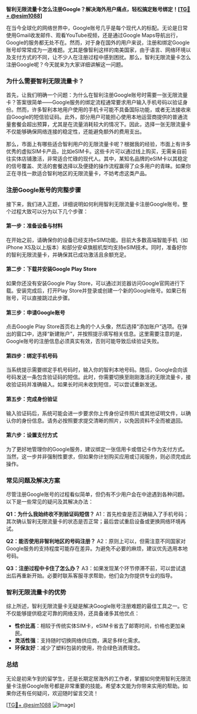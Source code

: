 **智利无限流量卡怎么注册Google？解决海外用户痛点，轻松搞定账号绑定！[[TG💪+ @esim1088](https://t.me/s/esim1088)]**

在当今全球化的网络世界中，Google账号几乎是每个现代人的标配。无论是日常使用Gmail收发邮件、观看YouTube视频，还是通过Google Maps导航出行，Google的服务都无处不在。然而，对于身在国外的用户来说，注册和绑定Google账号却常常成为一道难题。尤其是像智利这样的南美国家，由于语言、网络环境以及支付方式的不同，让不少人在注册过程中感到困扰。那么，智利无限流量卡怎么注册Google呢？今天就来为大家详细讲解这一问题。

### **为什么需要智利无限流量卡？**

首先，让我们明确一个问题：为什么在智利注册Google账号时需要一张无限流量卡？答案很简单——Google服务的绑定流程通常要求用户输入手机号码以验证身份。然而，许多智利本地用户使用的手机卡可能不具备国际功能，或者无法接收来自Google的短信验证码。此外，部分用户可能担心使用本地运营商提供的普通流量套餐会超出预算，尤其是在流量消耗较大的情况下。因此，选择一张无限流量卡不仅能够确保网络连接的稳定性，还能避免额外的费用支出。

那么，市面上有哪些适合智利用户的无限流量卡呢？根据我的经验，市面上有许多优秀的虚拟SIM卡产品，比如eSIM卡。这些卡片可以通过线上购买，无需亲自前往实体店铺激活，非常适合忙碌的现代人。其中，某知名品牌的eSIM卡以其稳定的信号覆盖、灵活的套餐选择以及便捷的操作流程赢得了众多用户的青睐。如果你正在寻找一款适合智利地区的无限流量卡，不妨考虑这类产品。

### **注册Google账号的完整步骤**

接下来，我们进入正题，详细说明如何利用智利无限流量卡注册Google账号。整个过程大致可以分为以下几个步骤：

#### **第一步：准备设备与材料**
在开始之前，请确保你的设备已经支持eSIM功能。目前大多数高端智能手机（如iPhone XS及以上版本）和部分安卓旗舰机型均支持eSIM技术。同时，准备好你的智利无限流量卡，并确保其已成功激活且余额充足。

#### **第二步：下载并安装Google Play Store**
如果你还没有安装Google Play Store，可以通过浏览器访问Google官网进行下载。安装完成后，打开Play Store并登录或创建一个新的Google账号。如果已有账号，可以直接跳过此步骤。

#### **第三步：申请Google账号**
点击Google Play Store首页右上角的个人头像，然后选择“添加账户”选项。在弹出的窗口中，选择“新建账户”，并按照提示填写相关信息。这里需要注意的是，Google账号的注册信息必须真实有效，否则可能导致后续验证失败。

#### **第四步：绑定手机号码**
当系统提示需要绑定手机号码时，输入你的智利本地号码。随后，Google会向该号码发送一条包含验证码的短信。此时，你需要切换至刚刚激活的无限流量卡，接收验证码并准确输入。如果长时间未收到短信，可以尝试重新发送。

#### **第五步：完成身份验证**
输入验证码后，系统可能会进一步要求你上传身份证件照片或其他证明文件，以确认你的身份信息。请务必按照要求提交清晰的照片，以免因资料不全而被退回。

#### **第六步：设置支付方式**
为了更好地管理你的Google服务，建议绑定一张信用卡或借记卡作为支付方式。当然，这一步并非强制性要求，但如果你计划购买应用或订阅服务，则必须完成此操作。

### **常见问题及解决方案**

尽管注册Google账号的过程看似简单，但仍有不少用户会在中途遇到各种问题。以下是一些常见的疑问及其解决办法：

**Q1：为什么我始终收不到验证码短信？**
A1：首先检查是否正确输入了手机号码；其次确认智利无限流量卡的状态是否正常；最后尝试重启设备或更换网络环境再试。

**Q2：能否使用非智利地区的号码注册？**
A2：原则上可以，但需注意不同国家对Google服务的支持程度可能存在差异。为避免不必要的麻烦，建议优先选用本地号码。

**Q3：注册过程中卡住了怎么办？**
A3：如果发现某个环节停滞不前，可以尝试退出后再重新开始。必要时联系客服寻求帮助，他们会为你提供专业的指导。

### **智利无限流量卡的优势**

综上所述，智利无限流量卡无疑是解决Google账号注册难题的最佳工具之一。它不仅能够提供稳定可靠的网络支持，还具备诸多其他优点：

- **性价比高**：相较于传统实体SIM卡，eSIM卡省去了邮寄时间，价格也更加亲民。
- **灵活性强**：支持随时切换网络供应商，满足多样化需求。
- **环保友好**：减少了塑料包装的使用，符合绿色消费理念。

### **总结**

无论是初来乍到的留学生，还是长期定居海外的工作者，掌握如何使用智利无限流量卡注册Google账号都是非常重要的技能。希望本文能为你带来实用的帮助。如果你还有任何疑问，欢迎随时留言交流！

[[TG💪+ @esim1088](https://t.me/s/esim1088) ![Image](https://i.postimg.cc/4NQfJmqS/Snipaste-2025-05-13-00-14-12.png)]